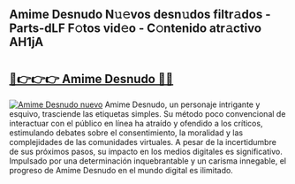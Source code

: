## Amime Desnudo N𝚞𝚎vos desn𝚞dos filtr𝚊dos - Parts-dLF F𝚘tos vid𝚎o - C𝚘ntenido atr𝚊ctivo AH1jA

# <h2><a href="http://mb5q5yp.tromn.icu/?c=Amime+Desnudo">🔗👉👉👉 Amime Desnudo 🔗🔗</a></h2>

[![Amime Desnudo nuevo](https://i.imgur.com/pEAQMta.gif)](http://mb5q5yp.tromn.icu/?c=Amime+Desnudo)
Amime Desnudo, un personaje intrigante y esquivo, trasciende las etiquetas simples. Su método poco convencional de interactuar con el público en línea ha atraído y ofendido a los críticos, estimulando debates sobre el consentimiento, la moralidad y las complejidades de las comunidades virtuales. A pesar de la incertidumbre de sus próximos pasos, su impacto en los medios digitales es significativo. Impulsado por una determinación inquebrantable y un carisma innegable, el progreso de Amime Desnudo en el mundo digital es ilimitado.
